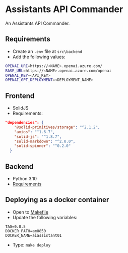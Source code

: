 # Assistants API Commander

An Assistants API Commander.

## Requirements

- Create an `.env` file at `src\backend`
- Add the following values:

```bash
OPENAI_URI=https://<NAME>.openai.azure.com/
BASE_URL=https://<NAME>.openai.azure.com/openai
OPENAI_KEY=<API_KEY>
OPENAI_GPT_DEPLOYMENT=<DEPLOYMENT_NAME>
```

## Frontend

- SolidJS
- Requirements:

```json
"dependencies": {
    "@solid-primitives/storage": "^2.1.2",
    "axios": "^1.6.7",
    "solid-js": "^1.8.7",
    "solid-markdown": "^2.0.0",
    "solid-spinner": "^0.2.0"
  }
```

## Backend

- Python 3.10
- [Requirements](src/backend/requirements.txt)

## Deploying as a docker container

- Open to [Makefile](Makefile)
- Update the following variables:

```text
TAG=0.0.5
DOCKER_PATH=am8850
DOCKER_NAME=aiassistant01
```

- Type: `make deploy`

